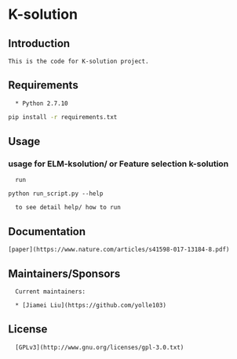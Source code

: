 # K-solution

## Introduction
    This is the code for K-solution project.

## Requirements

      * Python 2.7.10
```sh
pip install -r requirements.txt
```

## Usage

### usage for ELM-ksolution/ or Feature selection k-solution
      run
```
python run_script.py --help
```
      to see detail help/ how to run

## Documentation
    [paper](https://www.nature.com/articles/s41598-017-13184-8.pdf)

## Maintainers/Sponsors
      Current maintainers:

      * [Jiamei Liu](https://github.com/yolle103)


## License
      [GPLv3](http://www.gnu.org/licenses/gpl-3.0.txt)

